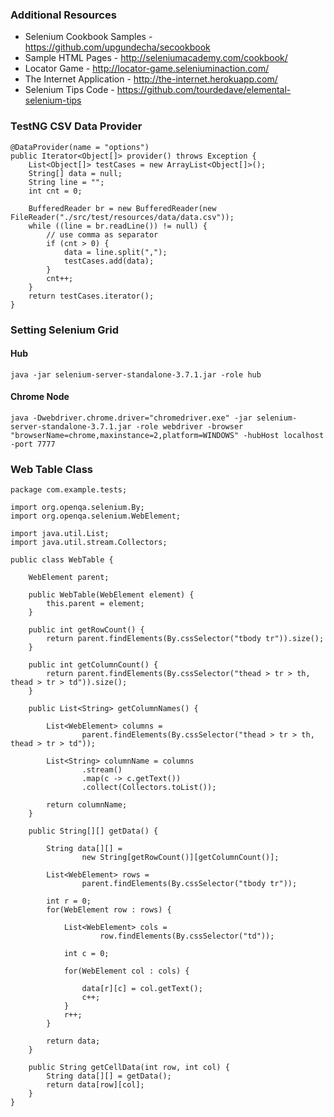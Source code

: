 ### Additional Resources

* Selenium Cookbook Samples - https://github.com/upgundecha/secookbook
* Sample HTML Pages - http://seleniumacademy.com/cookbook/
* Locator Game - http://locator-game.seleniuminaction.com/
* The Internet Application - http://the-internet.herokuapp.com/
* Selenium Tips Code - https://github.com/tourdedave/elemental-selenium-tips


### TestNG CSV Data Provider


```
@DataProvider(name = "options")
public Iterator<Object[]> provider() throws Exception {
    List<Object[]> testCases = new ArrayList<Object[]>();
    String[] data = null;
    String line = "";
    int cnt = 0;

    BufferedReader br = new BufferedReader(new FileReader("./src/test/resources/data/data.csv"));
    while ((line = br.readLine()) != null) {
        // use comma as separator
        if (cnt > 0) {
            data = line.split(",");
            testCases.add(data);
        }
        cnt++;
    }
    return testCases.iterator();
}

```

### Setting Selenium Grid

#### Hub

```
java -jar selenium-server-standalone-3.7.1.jar -role hub
```

#### Chrome Node

```
java -Dwebdriver.chrome.driver="chromedriver.exe" -jar selenium-server-standalone-3.7.1.jar -role webdriver -browser "browserName=chrome,maxinstance=2,platform=WINDOWS" -hubHost localhost -port 7777

```


### Web Table Class
```
package com.example.tests;

import org.openqa.selenium.By;
import org.openqa.selenium.WebElement;

import java.util.List;
import java.util.stream.Collectors;

public class WebTable {

    WebElement parent;

    public WebTable(WebElement element) {
        this.parent = element;
    }

    public int getRowCount() {
        return parent.findElements(By.cssSelector("tbody tr")).size();
    }

    public int getColumnCount() {
        return parent.findElements(By.cssSelector("thead > tr > th, thead > tr > td")).size();
    }

    public List<String> getColumnNames() {

        List<WebElement> columns =
                parent.findElements(By.cssSelector("thead > tr > th, thead > tr > td"));
        
        List<String> columnName = columns
                .stream()
                .map(c -> c.getText())
                .collect(Collectors.toList());

        return columnName;
    }

    public String[][] getData() {

        String data[][] =
                new String[getRowCount()][getColumnCount()];

        List<WebElement> rows =
                parent.findElements(By.cssSelector("tbody tr"));

        int r = 0;
        for(WebElement row : rows) {

            List<WebElement> cols =
                    row.findElements(By.cssSelector("td"));

            int c = 0;

            for(WebElement col : cols) {

                data[r][c] = col.getText();
                c++;
            }
            r++;
        }

        return data;
    }

    public String getCellData(int row, int col) {
        String data[][] = getData();
        return data[row][col];
    }
}
```
